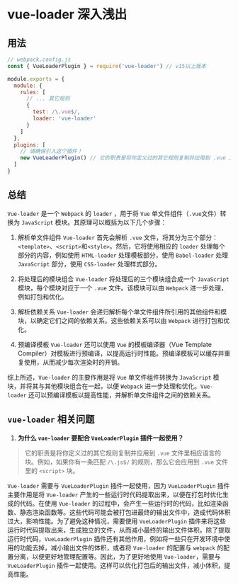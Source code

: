 # vue-loader 深入浅出
## 用法
```js
// webpack.config.js
const { VueLoaderPlugin } = require('vue-loader') // v15以上版本

module.exports = {
  module: {
    rules: [
      // ... 其它规则
      {
        test: /\.vue$/,
        loader: 'vue-loader'
      }
    ]
  },
  plugins: [
    // 请确保引入这个插件！
    new VueLoaderPlugin() // 它的职责是将你定义过的其它规则复制并应用到 .vue 文件里相应语言的块。
  ]
}
```

## 总结
`Vue-loader` 是一个 `Webpack` 的 `loader` ，用于将 `Vue` 单文件组件（`.vue`文件）转换为 `JavaScript` 模块。其原理可以概括为以下几个步骤：

1. 解析单文件组件
`Vue-loader` 首先会解析 `.vue` 文件，将其分为三个部分：`<template>`、`<script>`和`<style>`。然后，它将使用相应的 `loader` 处理每个部分的内容，例如使用 `HTML-loader` 处理模板部分，使用 `Babel-loader` 处理 `JavaScript` 部分，使用 `CSS-loader` 处理样式部分。

2. 将处理后的模块组合
`Vue-loader` 将处理后的三个模块组合成一个 `JavaScript` 模块，每个模块对应于一个 `.vue` 文件。该模块可以由 `Webpack` 进一步处理，例如打包和优化。

3. 解析依赖关系
`Vue-loader` 会递归解析每个单文件组件所引用的其他组件和模块，以确定它们之间的依赖关系。这些依赖关系可以由 `Webpack` 进行打包和优化。

4. 预编译模板
`Vue-loader` 还可以使用 `Vue` 的模板编译器（Vue Template Compiler）对模板进行预编译，以提高运行时性能。预编译模板可以缓存并重复使用，从而减少每次渲染时的开销。

综上所述，`Vue-loader` 的主要作用是将 `Vue` 单文件组件转换为 `JavaScript` 模块，并将其与其他模块组合在一起，以便 `Webpack` 进一步处理和优化。`Vue-loader` 还可以预编译模板以提高性能，并解析单文件组件之间的依赖关系。

## `vue-loader` 相关问题
1. **为什么 `vue-loader` 要配合 `VueLoaderPlugin` 插件一起使用？**
>  它的职责是将你定义过的其它规则复制并应用到 `.vue` 文件里相应语言的块。例如，如果你有一条匹配 `/\.js$/` 的规则，那么它会应用到 `.vue` 文件里的 `<script>` 块。

`Vue-loader` 需要与 `VueLoaderPlugin` 插件一起使用，因为 `VueLoaderPlugin` 插件主要作用是将 `Vue-loader` 产生的一些运行时代码提取出来，以便在打包时优化生成的代码。在使用 `Vue-loader` 的过程中，会产生一些运行时的代码，比如渲染函数、静态渲染函数等。这些代码可能会被打包进最终的输出文件中，造成代码体积过大，影响性能。为了避免这种情况，需要使用 `VueLoaderPlugin` 插件来将这些运行时代码提取出来，生成独立的文件，从而减小最终的输出文件体积。除了提取运行时代码，`VueLoaderPlugin` 插件还有其他作用，例如将一些只在开发环境中使用的功能去掉，减小输出文件的体积，或者将 `Vue-loader` 的配置与 `webpack` 的配置分离，以便更好地管理配置等。因此，为了更好地使用 `Vue-loader`，需要与 `VueLoaderPlugin` 插件一起使用。这样可以优化打包后的输出文件，减小体积，提高性能。

